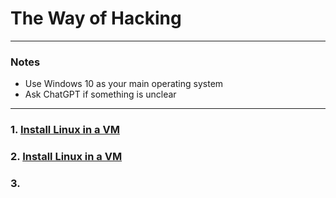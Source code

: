 # The Way of Hacking

---

### Notes
- Use Windows 10 as your main operating system
- Ask ChatGPT if something is unclear

---

### 1. [Install Linux in a VM](https://github.com/batubyte/The-Way-of-Hacking/blob/main/1.%20Install%20Linux.md)
### 2. [Install Linux in a VM]()
### 3. []()
